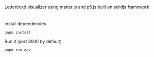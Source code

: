 Letterboxd visualizer using matter.js and p5.js built on solidjs framework 

#

Install dependencies
```
pnpm install
```

Run it (port 3000 by default)
```
pnpm run dev
```
